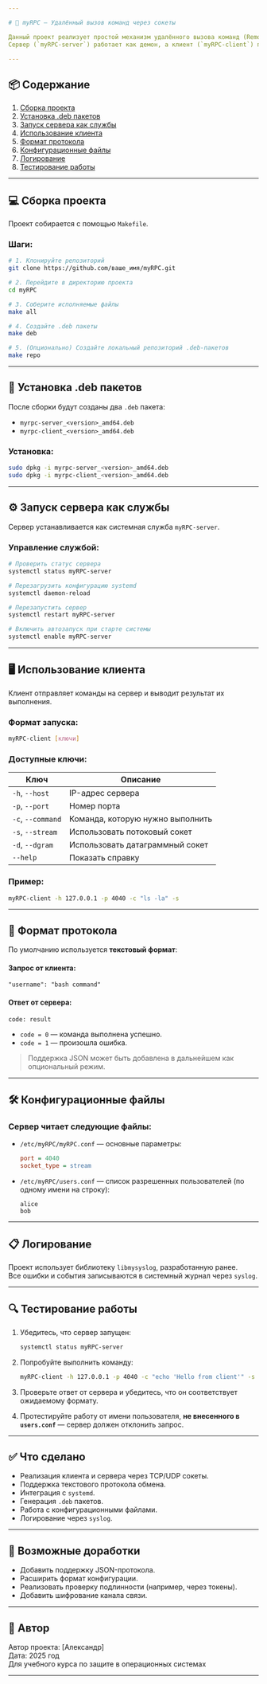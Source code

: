```yaml
---

# 🧠 myRPC — Удалённый вызов команд через сокеты

Данный проект реализует простой механизм удалённого вызова команд (Remote Procedure Call, RPC) через сетевые или UNIX-сокеты.  
Сервер (`myRPC-server`) работает как демон, а клиент (`myRPC-client`) позволяет отправлять команды на выполнение удалённо.

---
```


## 📦 Содержание

1. [Сборка проекта](#Сборка-проекта)
2. [Установка .deb пакетов](#Установка-deb-пакетов)
3. [Запуск сервера как службы](#Запуск-сервера-как-службы)
4. [Использование клиента](#Использование-клиента)
5. [Формат протокола](#Формат-протокола)
6. [Конфигурационные файлы](#Конфигурационные-файлы)
7. [Логирование](#Логирование)
8. [Тестирование работы](#Тестирование-работы)

---

## 💻 Сборка проекта

Проект собирается с помощью `Makefile`.

### Шаги:
```bash
# 1. Клонируйте репозиторий
git clone https://github.com/ваше_имя/myRPC.git

# 2. Перейдите в директорию проекта
cd myRPC

# 3. Соберите исполняемые файлы
make all

# 4. Создайте .deb пакеты
make deb

# 5. (Опционально) Создайте локальный репозиторий .deb-пакетов
make repo
```

---

## 📁 Установка .deb пакетов

После сборки будут созданы два `.deb` пакета:

- `myrpc-server_<version>_amd64.deb`
- `myrpc-client_<version>_amd64.deb`

### Установка:
```bash
sudo dpkg -i myrpc-server_<version>_amd64.deb
sudo dpkg -i myrpc-client_<version>_amd64.deb
```

---

## ⚙️ Запуск сервера как службы

Сервер устанавливается как системная служба `myRPC-server`.

### Управление службой:
```bash
# Проверить статус сервера
systemctl status myRPC-server

# Перезагрузить конфигурацию systemd
systemctl daemon-reload

# Перезапустить сервер
systemctl restart myRPC-server

# Включить автозапуск при старте системы
systemctl enable myRPC-server
```

---

## 🖥️ Использование клиента

Клиент отправляет команды на сервер и выводит результат их выполнения.

### Формат запуска:
```bash
myRPC-client [ключи]
```

### Доступные ключи:
| Ключ        | Описание                         |
|-------------|----------------------------------|
| `-h`, `--host`   | IP-адрес сервера                 |
| `-p`, `--port`   | Номер порта                      |
| `-c`, `--command`| Команда, которую нужно выполнить |
| `-s`, `--stream` | Использовать потоковый сокет     |
| `-d`, `--dgram`  | Использовать датаграммный сокет  |
| `--help`         | Показать справку                 |

### Пример:
```bash
myRPC-client -h 127.0.0.1 -p 4040 -c "ls -la" -s
```

---

## 📝 Формат протокола

По умолчанию используется **текстовый формат**:

#### Запрос от клиента:
```
"username": "bash command"
```

#### Ответ от сервера:
```
code: result
```
- `code = 0` — команда выполнена успешно.
- `code = 1` — произошла ошибка.

> Поддержка JSON может быть добавлена в дальнейшем как опциональный режим.

---

## 🛠️ Конфигурационные файлы

### Сервер читает следующие файлы:

- `/etc/myRPC/myRPC.conf` — основные параметры:
  ```ini
  port = 4040
  socket_type = stream
  ```

- `/etc/myRPC/users.conf` — список разрешенных пользователей (по одному имени на строку):
  ```
  alice
  bob
  ```

---

## 📋 Логирование

Проект использует библиотеку `libmysyslog`, разработанную ранее.  
Все ошибки и события записываются в системный журнал через `syslog`.

---

## 🔍 Тестирование работы

1. Убедитесь, что сервер запущен:
   ```bash
   systemctl status myRPC-server
   ```

2. Попробуйте выполнить команду:
   ```bash
   myRPC-client -h 127.0.0.1 -p 4040 -c "echo 'Hello from client'" -s
   ```

3. Проверьте ответ от сервера и убедитесь, что он соответствует ожидаемому формату.

4. Протестируйте работу от имени пользователя, **не внесенного в `users.conf`** — сервер должен отклонить запрос.

---

## ✅ Что сделано

- Реализация клиента и сервера через TCP/UDP сокеты.
- Поддержка текстового протокола обмена.
- Интеграция с `systemd`.
- Генерация `.deb` пакетов.
- Работа с конфигурационными файлами.
- Логирование через `syslog`.

---

## 🔄 Возможные доработки

- Добавить поддержку JSON-протокола.
- Расширить формат конфигурации.
- Реализовать проверку подлинности (например, через токены).
- Добавить шифрование канала связи.

---

## 🤝 Автор

Автор проекта: [Александр]  
Дата: 2025 год  
Для учебного курса по защите в операционных системах

---
